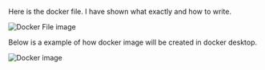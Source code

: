 Here is the docker file. I have shown what exactly and how to write. 

![Docker File image](https://github.com/user-attachments/assets/76dc87a7-3dc1-4c21-942f-7a30214802c2)

Below is a example of how docker image will be created in docker desktop. 

![Docker image](https://github.com/user-attachments/assets/77545b70-b0ae-4c53-a87f-9386ad6477f2)
